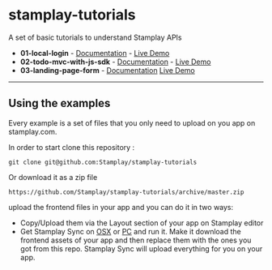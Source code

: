 stamplay-tutorials
==================

A set of basic tutorials to understand Stamplay APIs

* **01-local-login** - [Documentation](./01-user-local-login/) - [Live Demo](https://locallogin.stamplayapp.com)
* **02-todo-mvc-with-js-sdk** - [Documentation](./02-stamplay-js-sdk/) - [Live Demo](https://stamplaytodo.stamplayapp.com/)
* **03-landing-page-form** - [Documentation](./03-landing-page-form/) [Live Demo](https://landingpage.stamplayapp.com/)

-----------------------

## Using the examples

Every example is a set of files that you only need to upload on you app on stamplay.com.

In order to start clone this repository :

    git clone git@github.com:Stamplay/stamplay-tutorials

Or download it as a zip file
	
	https://github.com/Stamplay/stamplay-tutorials/archive/master.zip 

 upload the frontend files in your app and you can do it in two ways:

* Copy/Upload them via the Layout section of your app on Stamplay editor
* Get Stamplay Sync on [OSX](http://cdn.stamplay.com/stamplay-sync/mac/stamplay-sync.zip) or [PC](http://cdn.stamplay.com/stamplay-sync/win/stamplay-sync.zip) and run it. Make it download the frontend assets of your app and then replace them with the ones you got from this repo. Stamplay Sync will upload everything for you on your app.

